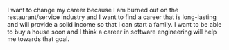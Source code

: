 I want to change my career because I am burned out on the restaurant/service industry and I want to find a career that is long-lasting and will provide a solid income so that I can start a family.
I want to be able to buy a house soon and I think a career in software engineering will help me towards that goal.
